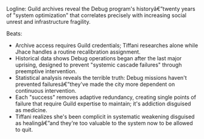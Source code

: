 ﻿---
series: 1
novella: 2
file: S1N2_CH09
type: chapter
pov: Tiffani
setting: Guild archives - research and revelation
word_target_min: 1201
word_target_max: 2299
status: outline
---
Logline: Guild archives reveal the Debug program's historyâ€”twenty years of "system optimization" that correlates precisely with increasing social unrest and infrastructure fragility.

Beats:
- Archive access requires Guild credentials; Tiffani researches alone while Jhace handles a routine recalibration assignment.
- Historical data shows Debug operations began after the last major uprising, designed to prevent "systemic cascade failures" through preemptive intervention.
- Statistical analysis reveals the terrible truth: Debug missions haven't prevented failuresâ€”they've made the city more dependent on continuous intervention.
- Each "success" removes adaptive redundancy, creating single points of failure that require Guild expertise to maintain; it's addiction disguised as medicine.
- Tiffani realizes she's been complicit in systematic weakening disguised as healingâ€”and they're too valuable to the system now to be allowed to quit.